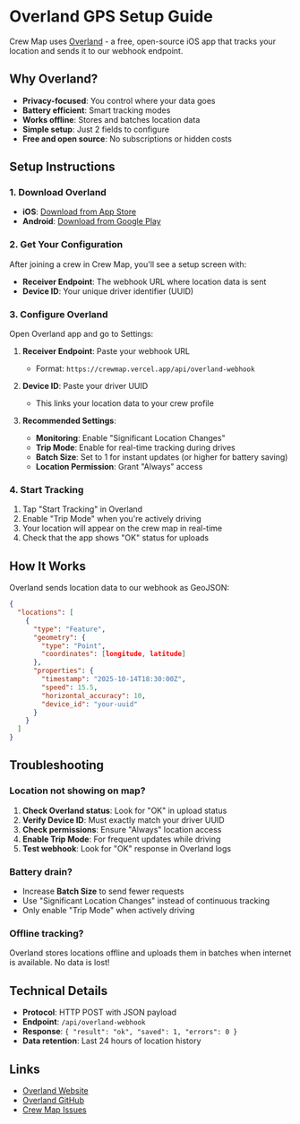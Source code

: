 # Overland GPS Setup Guide

Crew Map uses [Overland](https://overland.p3k.app/) - a free, open-source iOS app that tracks your location and sends it to our webhook endpoint.

## Why Overland?

- **Privacy-focused**: You control where your data goes
- **Battery efficient**: Smart tracking modes
- **Works offline**: Stores and batches location data
- **Simple setup**: Just 2 fields to configure
- **Free and open source**: No subscriptions or hidden costs

## Setup Instructions

### 1. Download Overland

- **iOS**: [Download from App Store](https://apps.apple.com/us/app/overland-gps-tracker/id1292426766)
- **Android**: [Download from Google Play](https://play.google.com/store/apps/details?id=com.openhumans.app.overland)

### 2. Get Your Configuration

After joining a crew in Crew Map, you'll see a setup screen with:
- **Receiver Endpoint**: The webhook URL where location data is sent
- **Device ID**: Your unique driver identifier (UUID)

### 3. Configure Overland

Open Overland app and go to Settings:

1. **Receiver Endpoint**: Paste your webhook URL
   - Format: `https://crewmap.vercel.app/api/overland-webhook`

2. **Device ID**: Paste your driver UUID
   - This links your location data to your crew profile

3. **Recommended Settings**:
   - **Monitoring**: Enable "Significant Location Changes"
   - **Trip Mode**: Enable for real-time tracking during drives
   - **Batch Size**: Set to 1 for instant updates (or higher for battery saving)
   - **Location Permission**: Grant "Always" access

### 4. Start Tracking

1. Tap "Start Tracking" in Overland
2. Enable "Trip Mode" when you're actively driving
3. Your location will appear on the crew map in real-time
4. Check that the app shows "OK" status for uploads

## How It Works

Overland sends location data to our webhook as GeoJSON:

```json
{
  "locations": [
    {
      "type": "Feature",
      "geometry": {
        "type": "Point",
        "coordinates": [longitude, latitude]
      },
      "properties": {
        "timestamp": "2025-10-14T18:30:00Z",
        "speed": 15.5,
        "horizontal_accuracy": 10,
        "device_id": "your-uuid"
      }
    }
  ]
}
```

## Troubleshooting

### Location not showing on map?

1. **Check Overland status**: Look for "OK" in upload status
2. **Verify Device ID**: Must exactly match your driver UUID
3. **Check permissions**: Ensure "Always" location access
4. **Enable Trip Mode**: For frequent updates while driving
5. **Test webhook**: Look for "OK" response in Overland logs

### Battery drain?

- Increase **Batch Size** to send fewer requests
- Use "Significant Location Changes" instead of continuous tracking
- Only enable "Trip Mode" when actively driving

### Offline tracking?

Overland stores locations offline and uploads them in batches when internet is available. No data is lost!

## Technical Details

- **Protocol**: HTTP POST with JSON payload
- **Endpoint**: `/api/overland-webhook`
- **Response**: `{ "result": "ok", "saved": 1, "errors": 0 }`
- **Data retention**: Last 24 hours of location history

## Links

- [Overland Website](https://overland.p3k.app/)
- [Overland GitHub](https://github.com/aaronpk/Overland-iOS)
- [Crew Map Issues](https://github.com/Abri1/crewmap/issues)

